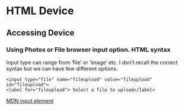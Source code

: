 # HTML Device

## Accessing Device

### Using Photos or File browser input option. HTML syntax

Input type can range from ‘file’ or ‘image’ etc. I don’t recall the correct syntax but we can have few different options.

```markup
<input type="file" name="fileupload" value="fileupload" id="fileupload">
<label for="fileupload"> Select a file to upload</label>
```

[MDN input element](https://developer.mozilla.org/en-US/docs/Web/HTML/Element/input/file)

